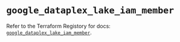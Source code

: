 # `google_dataplex_lake_iam_member`

Refer to the Terraform Registory for docs: [`google_dataplex_lake_iam_member`](https://www.terraform.io/docs/providers/google/r/dataplex_lake_iam_member).
